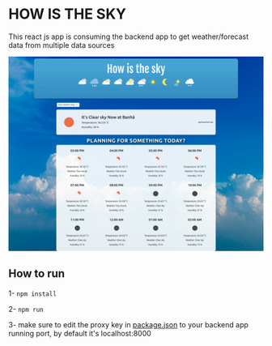 # HOW IS THE SKY
This react js app is consuming the backend app to get weather/forecast data from multiple data sources

![](/example_of_how_it_looks.png)

## How to run
1- `npm install`

2- `npm run`

3- make sure to edit the proxy key in [package.json](/package.json) to your backend app running port, by default it's localhost:8000
